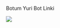 
Botum Yuri Bot Linki

<a href="https://open.spotify.com/user/31n54tw5xl3inuus4zqhlbz7ee5q">
  <img src="https://encrypted-tbn0.gstatic.com/images?q=tbn:ANd9GcSmvKQbM_zOV_ejJTsRYlSgQEtL55zysl0JkQ&usqp=CAU">
</a>
